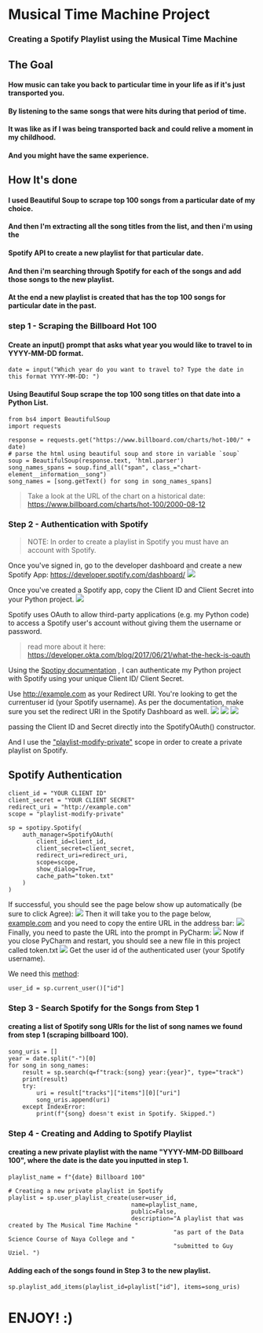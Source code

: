 # Musical Time Machine Project

### Creating a Spotify Playlist using the Musical Time Machine

## The Goal

#### How music can take you back to particular time in your life as if it's just transported you.

#### By listening to the same songs that were hits during that period of time.

#### It was like as if I was being transported back and could relive a moment in my childhood.

#### And you might have the same experience.

## How It's done

#### I used Beautiful Soup to scrape top 100 songs from a particular date of my choice.

#### And then I'm extracting all the song titles from the list, and then i'm using the

#### Spotify API to create a new playlist for that particular date.

#### And then i'm searching through Spotify for each of the songs and add those songs to the new playlist.

#### At the end a new playlist is created that has the top 100 songs for particular date in the past.

### step 1 - Scraping the Billboard Hot 100

#### Create an input() prompt that asks what year you would like to travel to in YYYY-MM-DD format.

    date = input("Which year do you want to travel to? Type the date in this format YYYY-MM-DD: ")

#### Using Beautiful Soup scrape the top 100 song titles on that date into a Python List.

    from bs4 import BeautifulSoup
    import requests

    response = requests.get("https://www.billboard.com/charts/hot-100/" + date)
    # parse the html using beautiful soup and store in variable `soup`
    soup = BeautifulSoup(response.text, 'html.parser')
    song_names_spans = soup.find_all("span", class_="chart-element__information__song")
    song_names = [song.getText() for song in song_names_spans]


> Take a look at the URL of the chart on a historical date:
> https://www.billboard.com/charts/hot-100/2000-08-12

### Step 2 - Authentication with Spotify

> NOTE: In order to create a playlist in Spotify you must have an account with Spotify.

Once you've signed in, go to the developer dashboard and create a new Spotify App:
https://developer.spotify.com/dashboard/
![](assets/img.png)

Once you've created a Spotify app, copy the Client ID and Client Secret into your Python project.
![](assets/Inkedimg_1_LI.jpg)

Spotify uses OAuth to allow third-party applications (e.g. my Python code) to access a Spotify user's account without
giving them the username or password.

> read more about it here: https://developer.okta.com/blog/2017/06/21/what-the-heck-is-oauth

Using the [Spotipy documentation](https://spotipy.readthedocs.io/en/2.19.0/) , I can authenticate my Python project with
Spotify using your unique Client ID/ Client Secret.

Use http://example.com as your Redirect URI. You're looking to get the currentuser id (your Spotify username). As per
the documentation, make sure you set the redirect URI in the Spotify Dashboard as well.
![](assets/img11.png)
![](assets/img_2.png)
![](assets/img_3.png)

passing the Client ID and Secret directly into the SpotifyOAuth() constructor.

And I use the ["playlist-modify-private"](https://developer.spotify.com/documentation/general/guides/scopes/) scope in
order to create a private playlist on Spotify.

## Spotify Authentication

    client_id = "YOUR CLIENT ID"
    client_secret = "YOUR CLIENT SECRET"
    redirect_uri = "http://example.com"
    scope = "playlist-modify-private"

    sp = spotipy.Spotify(
        auth_manager=SpotifyOAuth(
            client_id=client_id,
            client_secret=client_secret,
            redirect_uri=redirect_uri,
            scope=scope,
            show_dialog=True,
            cache_path="token.txt"
        )
    )

If successful, you should see the page below show up automatically (be sure to click Agree):
![](assets/Inked2020-08-12_15-29-07-8ba3fc5c277b107461713b02e4258407_LI.jpg)
Then it will take you to the page below, [example.com](https://example.com/) and you need to copy the entire URL in the
address bar:
![](assets/img_5.png)
Finally, you need to paste the URL into the prompt in PyCharm:
![](assets/Inkedimg_6_LI.jpg)
Now if you close PyCharm and restart, you should see a new file in this project called token.txt
![](assets/img_7.png)
Get the user id of the authenticated user (your Spotify username).

We need this [method](https://spotipy.readthedocs.io/en/2.13.0/#spotipy.client.Spotify.current_user):

    user_id = sp.current_user()["id"]

### Step 3 - Search Spotify for the Songs from Step 1

#### creating a list of Spotify song URIs for the list of song names we found from step 1 (scraping billboard 100).

    song_uris = []
    year = date.split("-")[0]
    for song in song_names:
        result = sp.search(q=f"track:{song} year:{year}", type="track")
        print(result)
        try:
            uri = result["tracks"]["items"][0]["uri"]
            song_uris.append(uri)
        except IndexError:
            print(f"{song} doesn't exist in Spotify. Skipped.")

### Step 4 - Creating and Adding to Spotify Playlist

#### creating a new private playlist with the name "YYYY-MM-DD Billboard 100", where the date is the date you inputted in step 1.

    playlist_name = f"{date} Billboard 100"

    # Creating a new private playlist in Spotify
    playlist = sp.user_playlist_create(user=user_id,
                                       name=playlist_name,
                                       public=False,
                                       description="A playlist that was created by The Musical Time Machine "
                                                   "as part of the Data Science Course of Naya College and "
                                                   "submitted to Guy Uziel. ")

#### Adding each of the songs found in Step 3 to the new playlist.

    sp.playlist_add_items(playlist_id=playlist["id"], items=song_uris)

# ENJOY! :)

